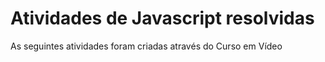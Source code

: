 # Atividades de Javascript resolvidas
 
 As seguintes atividades foram criadas através do Curso em Vídeo
